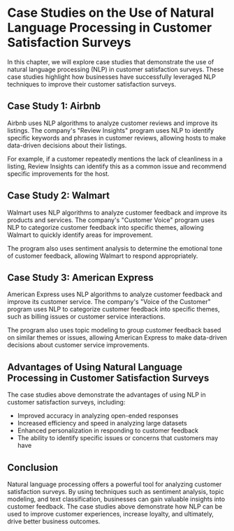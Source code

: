 Case Studies on the Use of Natural Language Processing in Customer Satisfaction Surveys
==============================================================================================================================================================

In this chapter, we will explore case studies that demonstrate the use of natural language processing (NLP) in customer satisfaction surveys. These case studies highlight how businesses have successfully leveraged NLP techniques to improve their customer satisfaction surveys.

Case Study 1: Airbnb
--------------------

Airbnb uses NLP algorithms to analyze customer reviews and improve its listings. The company's "Review Insights" program uses NLP to identify specific keywords and phrases in customer reviews, allowing hosts to make data-driven decisions about their listings.

For example, if a customer repeatedly mentions the lack of cleanliness in a listing, Review Insights can identify this as a common issue and recommend specific improvements for the host.

Case Study 2: Walmart
---------------------

Walmart uses NLP algorithms to analyze customer feedback and improve its products and services. The company's "Customer Voice" program uses NLP to categorize customer feedback into specific themes, allowing Walmart to quickly identify areas for improvement.

The program also uses sentiment analysis to determine the emotional tone of customer feedback, allowing Walmart to respond appropriately.

Case Study 3: American Express
------------------------------

American Express uses NLP algorithms to analyze customer feedback and improve its customer service. The company's "Voice of the Customer" program uses NLP to categorize customer feedback into specific themes, such as billing issues or customer service interactions.

The program also uses topic modeling to group customer feedback based on similar themes or issues, allowing American Express to make data-driven decisions about customer service improvements.

Advantages of Using Natural Language Processing in Customer Satisfaction Surveys
--------------------------------------------------------------------------------

The case studies above demonstrate the advantages of using NLP in customer satisfaction surveys, including:

* Improved accuracy in analyzing open-ended responses
* Increased efficiency and speed in analyzing large datasets
* Enhanced personalization in responding to customer feedback
* The ability to identify specific issues or concerns that customers may have

Conclusion
----------

Natural language processing offers a powerful tool for analyzing customer satisfaction surveys. By using techniques such as sentiment analysis, topic modeling, and text classification, businesses can gain valuable insights into customer feedback. The case studies above demonstrate how NLP can be used to improve customer experiences, increase loyalty, and ultimately, drive better business outcomes.


